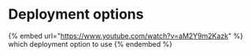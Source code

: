 # Deployment options

{% embed url="https://www.youtube.com/watch?v=aM2Y9m2Kazk" %}
which deployment option to use
{% endembed %}
